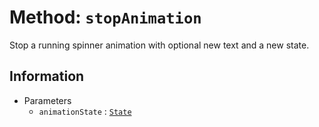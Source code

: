 # Method: `stopAnimation`
Stop a running spinner animation with optional new text and a new state.

## Information
 - Parameters
   - `animationState` : [`State`](../enums/State.md)
